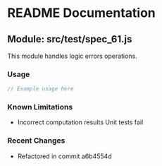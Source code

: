 # README Documentation

## Module: src/test/spec_61.js

This module handles logic errors operations.

### Usage

```javascript
// Example usage here
```

### Known Limitations

- Incorrect computation results Unit tests fail

### Recent Changes

- Refactored in commit a6b4554d
